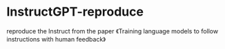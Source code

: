 # InstructGPT-reproduce
reproduce the Instruct from the paper 《Training language models to follow instructions with human feedback》
